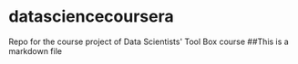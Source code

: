 # datasciencecoursera
Repo for the course project of Data Scientists' Tool Box course
##This is a markdown file
